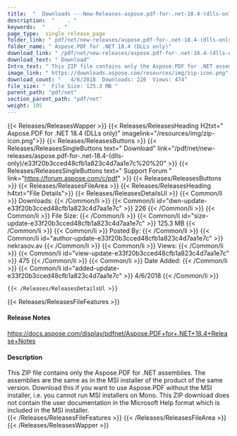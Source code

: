 ```yaml
---
title:  "  Downloads ---New-Releases-aspose.pdf-for-.net-18.4-(dlls-only) . " 
description:  "    . " 
keywords:  "    . " 
page_type:  single_release_page
folder_link: " pdf/net/new-releases/aspose.pdf-for-.net-18.4-(dlls-only)/"
folder_name: " Aspose.PDF for .NET 18.4 (DLLs only)"
download_link: " /pdf/net/new-releases/aspose.pdf-for-.net-18.4-(dlls-only)/e33f20b3cced48cfb1a823c4d7aa1e7c"
download_text: " Download"
Intro_text: " This ZIP file contains only the Aspose.PDF for .NET assemblies. The assemblies a..."
image_link: " https://downloads.aspose.com/resources/img/zip-icon.png"
download_count: "   4/6/2018  Downloads: 226  Views: 474"
file_size: "  File Size: 125.3 MB "
parent_path: "pdf/net"
section_parent_path: "pdf/net"
weight: 105 
---
```


{{< Releases/ReleasesWapper >}}
  {{< Releases/ReleasesHeading H2txt=" Aspose.PDF for .NET 18.4 (DLLs only)" imagelink="/resources/img/zip-icon.png">}}
  {{< Releases/ReleasesButtons >}}
    {{< Releases/ReleasesSingleButtons text=" Download" link="/pdf/net/new-releases/aspose.pdf-for-.net-18.4-(dlls-only)/e33f20b3cced48cfb1a823c4d7aa1e7c%20%20" >}}
    {{< Releases/ReleasesSingleButtons text=" Support Forum " link="https://forum.aspose.com/c/pdf" >}}
  {{< Releases/ReleasesButtons >}}
  {{< Releases/ReleasesFileArea >}}
    {{< Releases/ReleasesHeading h4txt="File Details">}}
    {{< Releases/ReleasesDetailsUl >}}
            {{< Common/li  >}} Downloads: {{< /Common/li >}} 
      {{< Common/li id="dwn-update-e33f20b3cced48cfb1a823c4d7aa1e7c" >}} 226 {{< /Common/li >}} 
      {{< Common/li  >}} File Size: {{< /Common/li >}} 
      {{< Common/li id="size-update-e33f20b3cced48cfb1a823c4d7aa1e7c" >}} 125.3 MB {{< /Common/li >}} 
      {{< Common/li  >}} Posted By: {{< /Common/li >}} 
      {{< Common/li id="author-update-e33f20b3cced48cfb1a823c4d7aa1e7c" >}} nekrasov.av {{< /Common/li >}} 
      {{< Common/li  >}} Views: {{< /Common/li >}} 
      {{< Common/li id="view-update-e33f20b3cced48cfb1a823c4d7aa1e7c" >}} 475 {{< /Common/li >}} 
      {{< Common/li  >}} Date Added: {{< /Common/li >}} 
      {{< Common/li id="added-update-e33f20b3cced48cfb1a823c4d7aa1e7c" >}} 4/6/2018 {{< /Common/li >}} 

    {{< /Releases/ReleasesDetailsUl >}}

  {{< Releases/ReleasesFileFeatures >}}
      <h4>Release Notes</h4><div><a href="https://docs.aspose.com/display/pdfnet/Aspose.PDF+for+.NET+18.4+Release+Notes">https://docs.aspose.com/display/pdfnet/Aspose.PDF+for+.NET+18.4+Release+Notes</a></div><h4>Description</h4><div class="HTMLDescription">This ZIP file contains only the Aspose.PDF for .NET assemblies. The assemblies are the same as in the MSI installer of the product of the same version. Download this if you want to use Aspose.PDF without the MSI installer, i.e. you cannot run MSI installers on Mono. This ZIP download does not contain the user documentation in the Microsoft Help format which is included in the MSI installer.</div>
  {{< /Releases/ReleasesFileFeatures >}}
 {{< /Releases/ReleasesFileArea >}}
{{< /Releases/ReleasesWapper >}}



